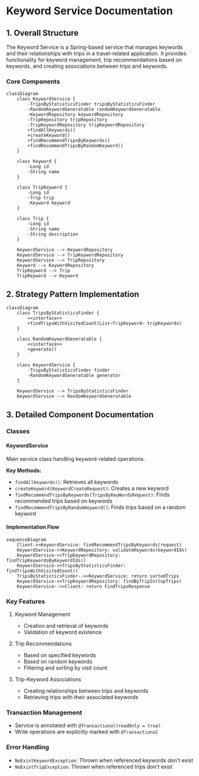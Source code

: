 # Keyword Service Documentation

## 1. Overall Structure

The Keyword Service is a Spring-based service that manages keywords and their relationships with trips in a travel-related application. It provides functionality for keyword management, trip recommendations based on keywords, and creating associations between trips and keywords.

### Core Components
```mermaid
classDiagram
    class KeywordService {
        -TripsByStatisticsFinder tripsByStatisticsFinder
        -RandomKeywordGeneratable randomKeywordGeneratable
        -KeywordRepository keywordRepository
        -TripRepository tripRepository
        -TripKeywordRepository tripKeywordRepository
        +findAllKeywords()
        +createKeyword()
        +findRecommendTripsByKeywords()
        +findRecommendTripsByRandomKeyword()
    }
    
    class Keyword {
        -Long id
        -String name
    }
    
    class TripKeyword {
        -Long id
        -Trip trip
        -Keyword keyword
    }
    
    class Trip {
        -Long id
        -String name
        -String description
    }
    
    KeywordService --> KeywordRepository
    KeywordService --> TripKeywordRepository
    KeywordService --> TripRepository
    Keyword --> KeywordRepository
    TripKeyword --> Trip
    TripKeyword --> Keyword
```

## 2. Strategy Pattern Implementation

```mermaid
classDiagram
    class TripsByStatisticsFinder {
        <<interface>>
        +findTripsWithVisitedCount(List~TripKeyword~ tripKeywords)
    }
    
    class RandomKeywordGeneratable {
        <<interface>>
        +generate()
    }
    
    class KeywordService {
        -TripsByStatisticsFinder finder
        -RandomKeywordGeneratable generator
    }
    
    KeywordService --> TripsByStatisticsFinder
    KeywordService --> RandomKeywordGeneratable
```

## 3. Detailed Component Documentation

### Classes

#### KeywordService
Main service class handling keyword-related operations.

**Key Methods:**
- `findAllKeywords()`: Retrieves all keywords
- `createKeyword(KeywordCreateRequest)`: Creates a new keyword
- `findRecommendTripsByKeywords(TripsByKeyWordsRequest)`: Finds recommended trips based on keywords
- `findRecommendTripsByRandomKeyword()`: Finds trips based on a random keyword

#### Implementation Flow

```mermaid
sequenceDiagram
    Client->>KeywordService: findRecommendTripsByKeywords(request)
    KeywordService->>KeywordRepository: validateKeywords(keywordIds)
    KeywordService->>TripKeywordRepository: findTripKeywordsByKeywordIds()
    KeywordService->>TripsByStatisticsFinder: findTripsWithVisitedCount()
    TripsByStatisticsFinder-->>KeywordService: return sortedTrips
    KeywordService->>TripKeywordRepository: findByTripIn(topTrips)
    KeywordService-->>Client: return FindTripsResponse
```

### Key Features
1. Keyword Management
   - Creation and retrieval of keywords
   - Validation of keyword existence

2. Trip Recommendations
   - Based on specified keywords
   - Based on random keywords
   - Filtering and sorting by visit count

3. Trip-Keyword Associations
   - Creating relationships between trips and keywords
   - Retrieving trips with their associated keywords

### Transaction Management
- Service is annotated with `@Transactional(readOnly = true)`
- Write operations are explicitly marked with `@Transactional`

### Error Handling
- `NoExistKeywordException`: Thrown when referenced keywords don't exist
- `NoExistTripException`: Thrown when referenced trips don't exist
